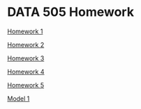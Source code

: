 # DATA 505 Homework
<a href="https://mikekimmell.github.io/wine_of_pnw.html">Homework 1</a>

<a href="https://mikekimmell.github.io/wine_features.html">Homework 2</a>

<a href="https://mikekimmell.github.io/knn.html">Homework 3</a>

<a href="https://mikekimmell.github.io/cond.html">Homework 4</a>

<a href="https://mikekimmell.github.io/classify.html">Homework 5</a>

<a href="https://mikekimmell.github.io/model1.html">Model 1</a>
